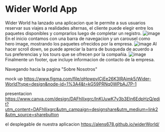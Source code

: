 # Wider World App
Wider World ha lanzado una aplicacion que le permite a sus usuarios reservar sus viajes a realidades alternas, el cliente puede elegir entre los paquetes disponibles y comprarlos luego de completar un registro.
![image](https://user-images.githubusercontent.com/97367970/235830465-e9bf3619-b75f-4b78-bbbd-2ff1b92f9948.png)
En el inicio contamos con una barra de navegacion y un carousel como hero image, mostrando los paquetes ofrecidos por la empresa.
![image](https://user-images.githubusercontent.com/97367970/235830682-7b708350-92f5-4811-ae89-43d1e1447a48.png)
Al hacer scroll down, se puede apreciar la barra de busqueda de acuerdo a tus preferencias y los tours que se ofrecen por la compañia.
![image](https://user-images.githubusercontent.com/97367970/235830758-6ac648f8-698e-4c84-b078-68097bce615e.png)
Finalmente un footer, que incluye informacion de contacto de la empresa.

Navegando hacia la pagina "Sobre Nosotros"

mock up
https://www.figma.com/file/qHpwpvlCjEe26K3IRAimk5/Wider-World?type=design&node-id=1%3A4&t=kG59PRNq0WPbAJ7P-1

presentacion
https://www.canva.com/design/DAFhllixgrc/InKUuwK7y3b3EIn6EdpHzQ/edit?utm_content=DAFhllixgrc&utm_campaign=designshare&utm_medium=link2&utm_source=sharebutton

el desplegable de nuestra aplicacion
https://alens678.github.io/widerWorld/
